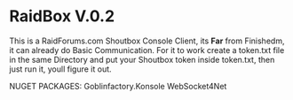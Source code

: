# RaidBox V.0.2
This is a RaidForums.com Shoutbox Console Client,
its **Far** from Finishedm, it can already do Basic Communication.
For it to work create a token.txt file in the same Directory and put your Shoutbox token inside token.txt, then just run it, youll figure it out.

NUGET PACKAGES: 
Goblinfactory.Konsole 
WebSocket4Net
